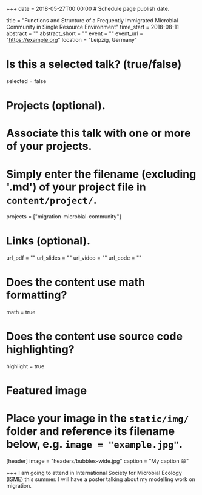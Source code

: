 +++
date = 2018-05-27T00:00:00  # Schedule page publish date.

title = "Functions and Structure of a Frequently Immigrated Microbial Community in Single Resource Environment"
time_start = 2018-08-11
abstract = ""
abstract_short = ""
event = ""
event_url = "https://example.org"
location = "Leipzig, Germany"

# Is this a selected talk? (true/false)
selected = false

# Projects (optional).
#   Associate this talk with one or more of your projects.
#   Simply enter the filename (excluding '.md') of your project file in `content/project/`.
projects = ["migration-microbial-community"]

# Links (optional).
url_pdf = ""
url_slides = ""
url_video = ""
url_code = ""

# Does the content use math formatting?
math = true

# Does the content use source code highlighting?
highlight = true

# Featured image
# Place your image in the `static/img/` folder and reference its filename below, e.g. `image = "example.jpg"`.
[header]
image = "headers/bubbles-wide.jpg"
caption = "My caption :smile:"

+++
I am going to attend in International Society for Microbial Ecology (ISME) this summer. I will have a poster
talking about my modelling work on migration.